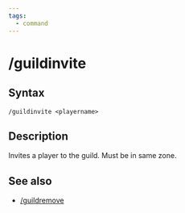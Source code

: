 ```yaml
---
tags:
  - command
---
```


# /guildinvite

## Syntax

<!--cmd-syntax-start-->
```eqcommand
/guildinvite <playername>
```
<!--cmd-syntax-end-->

## Description

<!--cmd-desc-start-->
Invites a player to the guild. Must be in same zone.
<!--cmd-desc-end-->

## See also

- [/guildremove](cmd-guildremove.md)